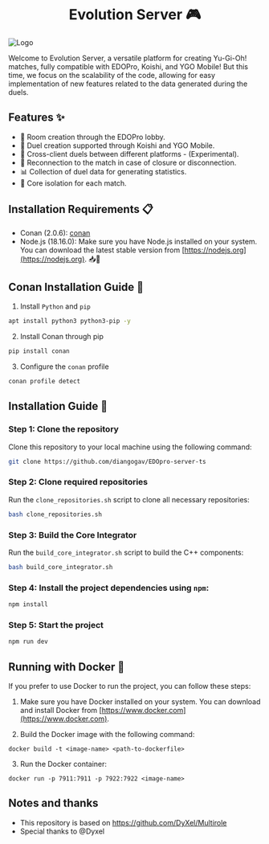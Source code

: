 <h1 align="center">Evolution Server 🎮</h1>


![Logo](https://raw.githubusercontent.com/diangogav/EDOpro-server-ts/main/assets/1.svg)

Welcome to Evolution Server, a versatile platform for creating Yu-Gi-Oh! matches, fully compatible with EDOPro, Koishi, and YGO Mobile! But this time, we focus on the scalability of the code, allowing for easy implementation of new features related to the data generated during the duels.

## Features ✨

- 🏰 Room creation through the EDOPro lobby.
- 📱 Duel creation supported through Koishi and YGO Mobile.
- 🧪 Cross-client duels between different platforms - (Experimental).
- 🔌 Reconnection to the match in case of closure or disconnection.
- 📊 Collection of duel data for generating statistics.
- 🚀 Core isolation for each match.

## Installation Requirements 📋

- Conan (2.0.6): [conan](https://conan.io/)
- Node.js (18.16.0): Make sure you have Node.js installed on your system. You can download the latest stable version from [https://nodejs.org](https://nodejs.org). 📥🚀

## Conan Installation Guide 🚀

1. Install `Python` and `pip`

```bash
apt install python3 python3-pip -y
```

2. Install Conan through pip

```bash
pip install conan
```

3. Configure the `conan` profile

```bash
conan profile detect
```

## Installation Guide 🚀

### Step 1: Clone the repository
Clone this repository to your local machine using the following command:
```bash
git clone https://github.com/diangogav/EDOpro-server-ts
```

### Step 2: Clone required repositories
Run the `clone_repositories.sh` script to clone all necessary repositories:
```bash
bash clone_repositories.sh
```

### Step 3: Build the Core Integrator
Run the `build_core_integrator.sh` script to build the C++ components:
```bash
bash build_core_integrator.sh
```

### Step 4: Install the project dependencies using `npm`:
```bash
npm install
```

### Step 5: Start the project
```bash
npm run dev
```

## Running with Docker 🐳

If you prefer to use Docker to run the project, you can follow these steps:

1. Make sure you have Docker installed on your system. You can download and install Docker from [https://www.docker.com](https://www.docker.com).

2. Build the Docker image with the following command:
```
docker build -t <image-name> <path-to-dockerfile>
```

3. Run the Docker container:
```
docker run -p 7911:7911 -p 7922:7922 <image-name>
```

## Notes and thanks

- This repository is based on https://github.com/DyXel/Multirole
- Special thanks to @Dyxel
